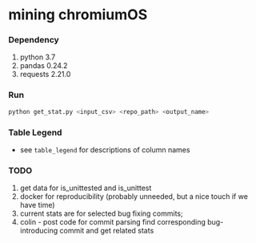 # mining chromiumOS

### Dependency
1. python 3.7
2. pandas 0.24.2
3. requests 2.21.0


### Run
```sh
python get_stat.py <input_csv> <repo_path> <output_name>

```
### Table Legend
* see `table_legend` for descriptions of column names


### TODO
1. get data for is\_unittested and is\_unittest
2. docker for reproducibility (probably unneeded, but a nice touch if we have time)
3. current stats are for selected bug fixing commits; 
4. colin - post code for commit parsing
find corresponding bug-introducing commit and get related stats
